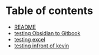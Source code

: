 # Table of contents

* [README](README.md)
* [testing Obsidian to Gitbook](<Docs Released/testing-obsidian-to-gitbook.md>)
* [testing excel](<testing excel.md>)
* [testing infront of kevin](<Docs Released/testing-infront-of-kevin.md>)
